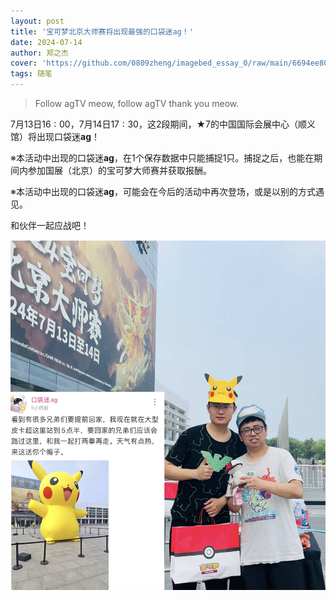 ```yaml
---
layout: post
title: '宝可梦北京大师赛将出现最强的口袋迷ag！'
date: 2024-07-14
author: 郑之杰
cover: 'https://github.com/0809zheng/imagebed_essay_0/raw/main/6694ee80d9c307b7e948ba94.jpg'
tags: 随笔
---
```


> Follow agTV meow, follow agTV thank you meow.


$7$月$13$日$16:00$，$7$月$14$日$17:30$，这$2$段期间，$\bigstar 7$的中国国际会展中心（顺义馆）将出现口袋迷**ag**！

※本活动中出现的口袋迷**ag**，在$1$个保存数据中只能捕捉$1$只。捕捉之后，也能在期间内参加国展（北京）的宝可梦大师赛并获取报酬。

※本活动中出现的口袋迷**ag**，可能会在今后的活动中再次登场，或是以别的方式遇见。

和伙伴一起应战吧！

![](https://github.com/0809zheng/imagebed_essay_0/raw/main/6694ee80d9c307b7e948bb7d.jpg)